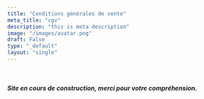 ```yaml
---
title: "Conditions générales de vente"
meta_title: "cgv"
description: "this is meta description"
image: "/images/avatar.png"
draft: False
type: "_default"
layout: "single"
---
```

<br>
<h5>Site en cours de construction, merci pour votre compréhension.</h5>

